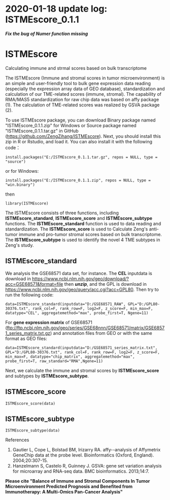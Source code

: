 # 2020-01-18 update log: ISTMEscore_0.1.1
***Fix the bug of Numer function missing***

# ISTMEscore
Calculating immune and strmal scores based on bulk transcriptome

The ISTMEscore (Immune and stromal scores in tumor microenvironment) is an simple and user-friendly tool to bulk gene expression data reading (especially the expression array data of GEO database), standardization and calculation of our TME-related scores (immune, stromal). The capability of RMA/MAS5 standardization for raw chip data was based on affy package (1). The calculation of TME-related scores was realized by GSVA package (2).


To use ISTMEscore package, you can download Binary package named "ISTMEscore_0.1.1.zip" for Windows or Source package named "ISTMEscore_0.1.1.tar.gz" in GitHub (https://github.com/ZengZihang/ISTMEscore). Next, you should install this zip in R or Rstudio, and load it. You can also install it with the following code：

```install.packages("E:/ISTMEscore_0.1.1.tar.gz", repos = NULL, type = "source")```

or for Windows:

```install.packages("E:/ISTMEscore_0.1.1.zip", repos = NULL, type = "win.binary")```

then

```library(ISTMEscore)```

The ISTMEscore consists of three functions, including **ISTMEscore_standard**, **ISTMEscore_score** and **ISTMEscore_subtype** functions. The **ISTMEscore_standard** function is used to data reading and standardization. The **ISTMEscore_score** is used to Calculate Zeng's anti-tumor immune and pro-tumor stromal scores based on bulk transcriptome. The **ISTMEscore_subtype** is used to identify the novel 4 TME subtypes in Zeng's study.


## ISTMEscore_standard
We analysis the GSE68571 data set, for instance. The **CEL** inputdata is download in https://www.ncbi.nlm.nih.gov/geo/download/?acc=GSE68571&format=file then ***unzip***, and the GPL is download in https://www.ncbi.nlm.nih.gov/geo/query/acc.cgi?acc=GPL80. Then try to run the following code:

```data=ISTMEscore_standard(inputdata="D:/GSE68571_RAW", GPL="D:/GPL80-30376.txt", rank_col=F, rank_row=F, log2=F, z_score=F, min_max=F, datatype="CEL", aggregatemethod="max", probe_first=T, Ngene=11)```

For **gene expression matrix** of GSE68571 (ftp://ftp.ncbi.nlm.nih.gov/geo/series/GSE68nnn/GSE68571/matrix/GSE68571_series_matrix.txt.gz) and annotation files from GEO or with the same format as GEO files: 

```data=ISTMEscore_standard(inputdata="D:/GSE68571_series_matrix.txt", GPL="D:/GPL80-30376.txt", rank_col=F, rank_row=F, log2=F, z_score=F, min_max=F, datatype="chip_matrix", aggregatemethod="max", probe_first=T, raw_standard="RMA",Ngene=11)```

Next, we calculate the immune and stromal scores by **ISTMEscore_score** and subtypes by **ISTMEscore_subtype**.
## ISTMEscore_score
```ISTMEscore_score(data)```

## ISTMEscore_subtype
```ISTMEscore_subtype(data)```

References
1.	Gautier L, Cope L, Bolstad BM, Irizarry RA. affy--analysis of Affymetrix GeneChip data at the probe level. Bioinformatics (Oxford, England). 2004;20:307-15.
2.	Hanzelmann S, Castelo R, Guinney J. GSVA: gene set variation analysis for microarray and RNA-seq data. BMC bioinformatics. 2013;14:7.

**Please cite "Balance of Immune and Stromal Components In Tumor Microenvironment Predicted Prognosis and Benefited from Immunotherapy: A Multi-Omics Pan-Cancer Analysis"**
